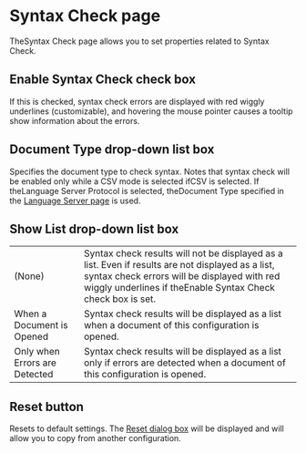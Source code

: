 # Syntax Check page

TheSyntax Check page allows you to set properties related to Syntax Check.

## Enable Syntax Check check box

If this is checked, syntax check errors are displayed with red wiggly underlines (customizable), and hovering the mouse pointer causes a tooltip show information about the errors.

## Document Type drop-down list box

Specifies the document type to check syntax. Notes that syntax check will be enabled only while a CSV mode is selected ifCSV is selected. If theLanguage Server Protocol is selected, theDocument Type specified in the [Language Server page](../language_server/index) is used.

## Show List drop-down list box

|     |     |
| --- | --- |
| (None) | Syntax check results will not be displayed as a list. Even if results are not displayed as a list, syntax check errors will be displayed with red wiggly underlines if theEnable Syntax Check check box is set. |
| When a Document is Opened | Syntax check results will be displayed as a list when a document of this configuration is opened. |
| Only when Errors are Detected | Syntax check results will be displayed as a list only if errors are detected when a document of this configuration is opened. |

## Reset button

Resets to default settings. The
[Reset dialog box](../reset/index) will be displayed
and will allow you to copy from another configuration.


